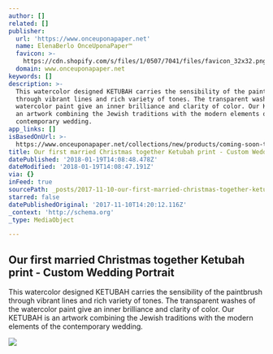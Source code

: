 ```yaml
---
author: []
related: []
publisher:
  url: 'https://www.onceuponapaper.net'
  name: ElenaBerlo OnceUponaPaper™
  favicon: >-
    https://cdn.shopify.com/s/files/1/0507/7041/files/favicon_32x32.png?v=1507377148
  domain: www.onceuponapaper.net
keywords: []
description: >-
  This watercolor designed KETUBAH carries the sensibility of the paintbrush
  through vibrant lines and rich variety of tones. The transparent washes of the
  watercolor paint give an inner brilliance and clarity of color. Our KETUBAH is
  an artwork combining the Jewish traditions with the modern elements of the
  contemporary wedding.
app_links: []
isBasedOnUrl: >-
  https://www.onceuponapaper.net/collections/new/products/coming-soon-this-first-married-christmas-cards-with-wedding-portrait
title: Our first married Christmas together Ketubah print - Custom Wedding Portrait
datePublished: '2018-01-19T14:08:48.478Z'
dateModified: '2018-01-19T14:08:47.191Z'
via: {}
inFeed: true
sourcePath: _posts/2017-11-10-our-first-married-christmas-together-ketubah-print-custom.md
starred: false
datePublishedOriginal: '2017-11-10T14:20:12.116Z'
_context: 'http://schema.org'
_type: MediaObject

---
```

<article style=""><h1>Our first married Christmas together Ketubah print - Custom Wedding Portrait</h1><p>This watercolor designed KETUBAH carries the sensibility of the paintbrush through vibrant lines and rich variety of tones. The transparent washes of the watercolor paint give an inner brilliance and clarity of color. Our KETUBAH is an artwork combining the Jewish traditions with the modern elements of the contemporary wedding.</p><img src="http://cdn.shopify.com/s/files/1/0507/7041/products/Stacy-Naftaly-ketubah3_600x.jpg?v=1510236986" /></article>